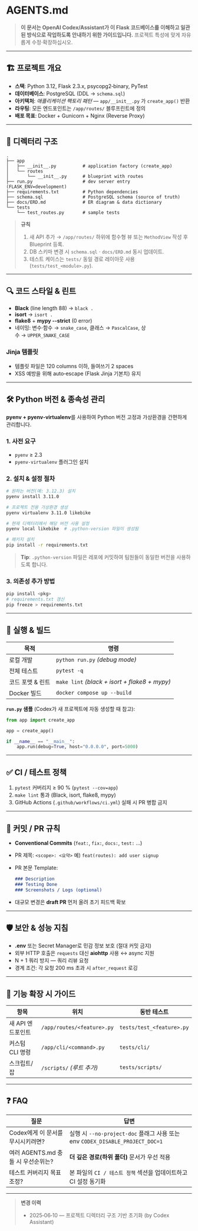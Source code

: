 # AGENTS.md

> **이 문서는 OpenAI Codex/Assistant가 이 Flask 코드베이스를 이해하고 일관된 방식으로 작업하도록 안내하기 위한 가이드입니다.** 프로젝트 특성에 맞게 자유롭게 수정·확장하십시오.

---

## 🏗️ 프로젝트 개요

* **스택**: Python 3.12, Flask 2.3.x, psycopg2‑binary, PyTest
* **데이터베이스**: PostgreSQL (DDL → `schema.sql`)
* **아키텍처**: *애플리케이션 팩토리 패턴* — `app/__init__.py` 가 `create_app()` 반환
* **라우팅**: 모든 엔드포인트는 `/app/routes/` 블루프린트에 정의
* **배포 목표**: Docker + Gunicorn + Nginx (Reverse Proxy)

---

## 📁 디렉터리 구조

```
.
├── app
│   ├── __init__.py          # application factory (create_app)
│   └── routes
│       └── __init__.py      # blueprint with routes
├── run.py                   # dev server entry (FLASK_ENV=development)
├── requirements.txt         # Python dependencies
├── schema.sql               # PostgreSQL schema (source of truth)
├── docs/ERD.md              # ER diagram & data dictionary
└── tests
    └── test_routes.py       # sample tests
```

> **규칙**
>
> 1. 새 API 추가 → `/app/routes/` 하위에 함수형 뷰 또는 `MethodView` 작성 후 Blueprint 등록.
> 2. DB 스키마 변경 시 `schema.sql`ㆍ`docs/ERD.md` 동시 업데이트.
> 3. 테스트 케이스는 `tests/` 동일 경로 레이아웃 사용 (`tests/test_<module>.py`).

---

## 🔍 코드 스타일 & 린트

* **Black** (line length 88) → `black .`
* **isort** → `isort .`
* **flake8** + **mypy --strict** (0 error)
* 네이밍: 변수·함수 → `snake_case`, 클래스 → `PascalCase`, 상수 → `UPPER_SNAKE_CASE`

### Jinja 템플릿

* 템플릿 파일은 120 columns 이하, 들여쓰기 2 spaces
* XSS 예방을 위해 auto‑escape (Flask Jinja 기본치) 유지

---

## 🛠️ Python 버전 & 종속성 관리

**pyenv + pyenv‑virtualenv**를 사용하여 Python 버전 고정과 가상환경을 간편하게 관리합니다.

### 1. 사전 요구

* `pyenv` ≥ 2.3
* `pyenv-virtualenv` 플러그인 설치

### 2. 설치 & 설정 절차

```bash
# 원하는 버전(예: 3.12.3) 설치
pyenv install 3.11.0

# 프로젝트 전용 가상환경 생성
pyenv virtualenv 3.11.0 likebike

# 현재 디렉터리에서 해당 버전 사용 설정
pyenv local likebike  # .python-version 파일이 생성됨

# 패키지 설치
pip install -r requirements.txt
```

> **Tip**: `.python-version` 파일은 레포에 커밋하여 팀원들이 동일한 버전을 사용하도록 합니다.

### 3. 의존성 추가 방법

```bash
pip install <pkg>
# requirements.txt 갱신
pip freeze > requirements.txt
```

---

## 🚀 실행 & 빌드

| 목적         | 명령                                            |
| ---------- | --------------------------------------------- |
| 로컬 개발      | `python run.py` *(debug mode)*                |
| 전체 테스트     | `pytest -q`                                   |
| 코드 포맷 & 린트 | `make lint` *(black + isort + flake8 + mypy)* |
| Docker 빌드  | `docker compose up --build`                   |

**`run.py` 샘플** (Codex가 새 프로젝트에 자동 생성할 때 참고):

```python
from app import create_app

app = create_app()

if __name__ == "__main__":
    app.run(debug=True, host="0.0.0.0", port=5000)
```

---

## ✅ CI / 테스트 정책

1. `pytest` 커버리지 ≥ 90 % (`pytest --cov=app`)
2. `make lint` 통과 (Black, isort, flake8, mypy)
3. GitHub Actions (`.github/workflows/ci.yml`) 실패 시 PR 병합 금지

---

## 🔖 커밋 / PR 규칙

* **Conventional Commits** (`feat:`, `fix:`, `docs:`, `test:` …)
* PR 제목: `<scope>: <요약>` 예) `feat(routes): add user signup`
* PR 본문 Template:

  ```md
  ### Description
  ### Testing Done
  ### Screenshots / Logs (optional)
  ```
* 대규모 변경은 **draft PR** 먼저 올려 초기 피드백 확보

---

## 🛡️ 보안 & 성능 지침

* **.env** 또는 Secret Manager로 민감 정보 보호 (절대 커밋 금지)
* 외부 HTTP 호출은 `requests` 대신 **aiohttp** 사용 ↔ async 지원
* N + 1 쿼리 방지 — 쿼리 리뷰 요청
* 경계 조건: 각 요청 200 ms 초과 시 `after_request` 로깅

---

## 🧩 기능 확장 시 가이드

| 항목          | 위치                         | 동반 테스트                    |
| ----------- | -------------------------- | ------------------------- |
| 새 API 엔드포인트 | `/app/routes/<feature>.py` | `tests/test_<feature>.py` |
| 커스텀 CLI 명령  | `/app/cli/<command>.py`    | `tests/cli/`              |
| 스크립트/잡      | `/scripts/` *(루트 추가)*      | `tests/scripts/`          |

---

## ❓ FAQ

| 질문                       | 답변                                                                  |
| ------------------------ | ------------------------------------------------------------------- |
| Codex에게 이 문서를 무시시키려면?    | 실행 시 `--no-project-doc` 플래그 사용 또는 env `CODEX_DISABLE_PROJECT_DOC=1` |
| 여러 AGENTS.md 충돌 시 우선순위는? | **더 깊은 경로(하위 폴더)** 문서가 우선 적용                                        |
| 테스트 커버리지 목표 조정?          | 본 파일의 `CI / 테스트 정책` 섹션을 업데이트하고 CI 설정 동기화                            |

---

> **변경 이력**
>
> * 2025‑06‑10 — 프로젝트 디렉터리 구조 기반 초기화 (by Codex Assistant)
